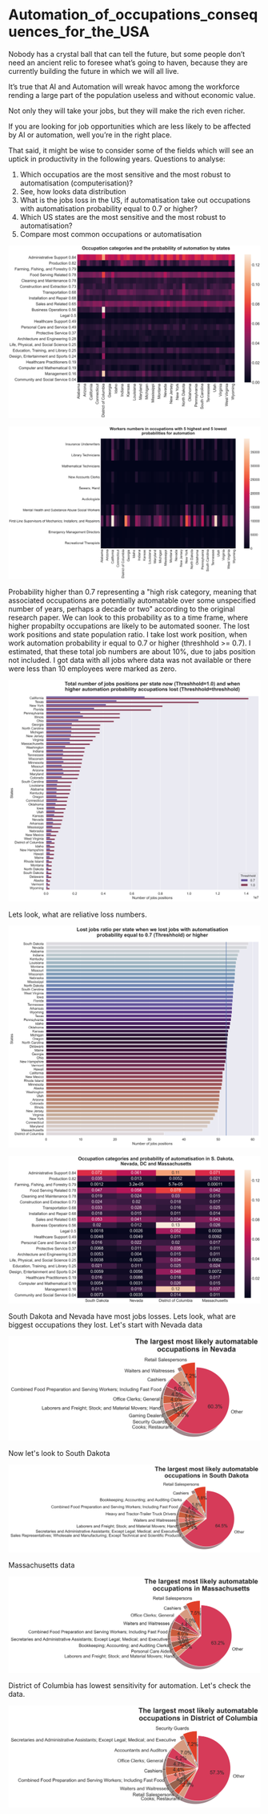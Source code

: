 # Automation_of_occupations_consequences_for_the_USA

Nobody has a crystal ball that can tell the future, but some people don’t need an ancient relic to foresee what’s going to haven, because they are currently building the future in which we will all live.

It’s true that AI and Automation will wreak havoc among the workforce rending a large part of the population useless and without economic value.

Not only they will take your jobs, but they will make the rich even richer.

If you are looking for job opportunities which are less likely to be affected by AI or automation, well you’re in the right place.

That said, it might be wise to consider some of the fields which will see an uptick in productivity in the following years.
Questions to analyse:

1. Which occupatios are the most sensitive and the most robust to automatisation (computerisation)?
2. See, how looks data distribution
3. What is the jobs loss in the US, if automatisation take out occupations with automatisation probability equal to 0.7 or higher?
4. Which US states are the most sensitive and the most robust to automatisation?
5. Compare most common occupations or automatisation

![name1](https://github.com/gadolinis/Automation_of_occupations_consequences_for_the_USA/blob/master/img/general_Occupation%20categories%20and%20the%20probability%20of%20automation%20by%20states.png)

![name2](https://github.com/gadolinis/Automation_of_occupations_consequences_for_the_USA/blob/master/img/general_Workers%20numbers%20in%20occupations%20with%205%20highest%20and%205%20lowest%20probabilities%20for%20automation.png)

Probability higher than 0.7 representing a "high risk category, meaning that associated occupations are potentially automatable over some unspecified number of years, perhaps a decade or two" according to the original research paper. We can look to this probability as to a time frame, where higher propabilty occupations are likely to be automated sooner.
The lost work positions and state population ratio. I take lost work position, when work automation probability ir equal to 0.7 or higher (threshhold >= 0.7).
I estimated, that these total job numbers are about 10%, due to jabs position not included. I got data with all jobs where data was not available or there were less than 10 employees were marked as zero.

![name3](https://github.com/gadolinis/Automation_of_occupations_consequences_for_the_USA/blob/master/img/general_Total%20number%20of%20jobs%20positions%20per%20state%20now%20(Threshhold%3D1.0)%20and%20when%20higher%20automation%20probability%20accupations%20lost%20(Threshhold%3Dthreshhold).png)

Lets look, what are reliative loss numbers.

![name4](https://raw.githubusercontent.com/gadolinis/Automation_of_occupations_consequences_for_the_USA/master/img/general_Lost%20jobs%20ratio%20per%20state%20when%20we%20lost%20jobs%20with%20automatisation%20probability%20equal%20to%200.7%20(Threshhold)%20or%20higher.png)

![name5](https://github.com/gadolinis/Automation_of_occupations_consequences_for_the_USA/blob/master/img/general_Occupation%20categories%20and%20probability%20of%20automatisation%20in%20S.%20Dakota%2C%20Nevada%2C%20DC%20and%20Massachusetts.png)

South Dakota and Nevada have most jobs losses. Lets look, what are biggest occupations they lost. Let's start with Nevada data

![name8](https://github.com/gadolinis/Automation_of_occupations_consequences_for_the_USA/blob/master/img/general_The%20largest%20most%20likely%20automatable%20occupations%20in%20Nevada.png)

Now let's look to South Dakota

![name9](https://github.com/gadolinis/Automation_of_occupations_consequences_for_the_USA/blob/master/img/general_The%20largest%20most%20likely%20automatable%20occupations%20in%20South%20Dakota.png)

Massachusetts data

![name7](https://github.com/gadolinis/Automation_of_occupations_consequences_for_the_USA/blob/master/img/general_The%20largest%20most%20likely%20automatable%20occupations%20in%20Massachusetts.png)

District of Columbia has lowest sensitivity for automation. Let's check the data.

![name6](https://github.com/gadolinis/Automation_of_occupations_consequences_for_the_USA/blob/master/img/general_The%20largest%20most%20likely%20automatable%20occupations%20in%20District%20of%20Columbia.png)

